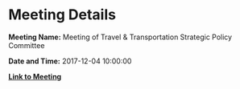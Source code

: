 # Meeting Details

**Meeting Name:** Meeting of Travel & Transportation Strategic Policy Committee

**Date and Time:** 2017-12-04 10:00:00

**[Link to Meeting](https://www.limerick.ie/council/whats-on/meeting-travel-transportation-strategic-policy-committee-0)**
